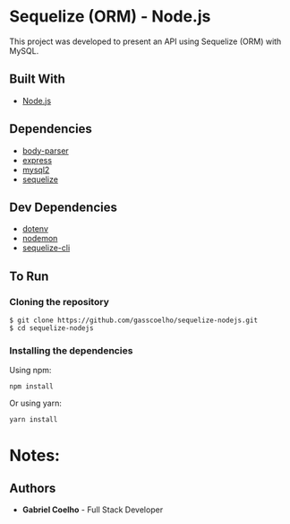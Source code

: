# Sequelize (ORM) - Node.js

This project was developed to present an API using Sequelize (ORM) with MySQL.

## Built With

* [Node.js](https://nodejs.org/en/)

## Dependencies

* [body-parser](https://www.npmjs.com/package/body-parser)
* [express](https://www.npmjs.com/package/express)
* [mysql2](https://www.npmjs.com/package/mysql2)
* [sequelize](https://www.npmjs.com/package/sequelize)

## Dev Dependencies

* [dotenv](https://www.npmjs.com/package/dotenv)
* [nodemon](https://www.npmjs.com/package/nodemon)
* [sequelize-cli](https://www.npmjs.com/package/sequelize-cli)

## To Run

### Cloning the repository

```
$ git clone https://github.com/gasscoelho/sequelize-nodejs.git
$ cd sequelize-nodejs
```

### Installing the dependencies

Using npm:

```
npm install
```

Or using yarn:

```
yarn install
```
# Notes:

## Authors

* **Gabriel Coelho** - Full Stack Developer
